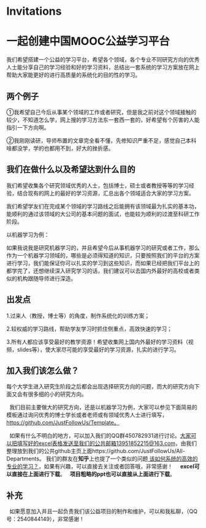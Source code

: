 # Invitations

# 一起创建中国MOOC公益学习平台

  我们希望搭建一个公益的学习平台，希望各个领域，各个专业不同研究方向的优秀人士能分享自己的学习经验和好的学习资料，总结出一套系统的学习方案放在网上帮助大家能更好的进行高质量的系统化的目的性的学习。

## 两个例子
   ①我希望自己今后从事某个领域的工作或者研究，但是我之前对这个领域接触的较少，不知道怎么学，网上搜的学习方法东一套西一套的，好希望有个厉害的人能指引一下方向啊。
   
   ②我刚刚读研，导师布置的文章完全看不懂，先修知识严重不足，感觉自己本科啥都没学，学的也都用不到，好大的挫折感。

## 我们在做什么以及希望达到什么目的
  我们希望收集各个研究领域优秀的人士，包括博士，硕士或者教授等等的学习经验，结合现有的网上的最好的学习资源，汇总出各个领域适合大家的学习方案。
  
  我们希望学友们在完成某个领域的学习路线之后能拥有该领域最为扎实的基本功，能顺利的通过该领域的大公司的基本问题的面试，也能较为顺利的过渡至科研工作阶段。
  
   以机器学习为例：
   
   如果我说我是研究机器学习的，并且希望今后从事机器学习的研究或者工作，那么作为一个机器学习领域的，哪些是必须得知道的知识，只要按照我们的平台的方案进行学习，我们能保证你可以扎实的学习到这些知识，而如果已经把我们平台上的都学完了，还想继续深入研究学习的话，我们建议可以去国内外最好的高校或者类似的机构跟随导师进行深造。

## 出发点
  1.过来人（教授，博士等）的角度，制作系统化的训练方案；
  
  2.较权威的学习路线，帮助学友学习时抓住侧重点，高效快速的学习；
  
  3.所有人都应该享受最好的教学资源！希望收集网上国内外最好的学习资料（视频，slides等），使大家尽可能的享受最好的学习资源，扎实的进行学习。

## 加入我们该怎么做？
   每个大学生进入研究生阶段之后都会出现选择研究方向的问题，而大的研究方向下面又会有很多细的小的研究方向。
   
   我们目前主要做大的研究方向，还是以机器学习为例，大家可以参见下面简易的模板通过询问优秀的博士学长或者老师或有领域优秀人士进行填写，https://github.com/JustFollowUs/Template。
   
   如果有什么不明白的地方，可以加入我们的QQ群450782931进行讨论。大家可以把填写好的excel表格发送至我们的公共邮箱13951852215@163.com，由我们整理放到我们的公共github主页上面https://github.com/JustFollowUs/All-Departments。 我们的群友在**知乎**上也提了一个类似的问题[
该如何系统的高效的专业的学习？](https://www.zhihu.com/question/54536094/)，如果有兴趣，可以直接去关注或者回答哦，非常感谢！
  
   **excel可以直接在上面进行下载**。 
   **项目粗略的ppt也可以直接从上面进行下载**。 
## 补充
   如果愿意加入并且一起负责我们该公益项目的制作和维护，可以和我私聊，（QQ号：2540844149），非常感谢！
   

